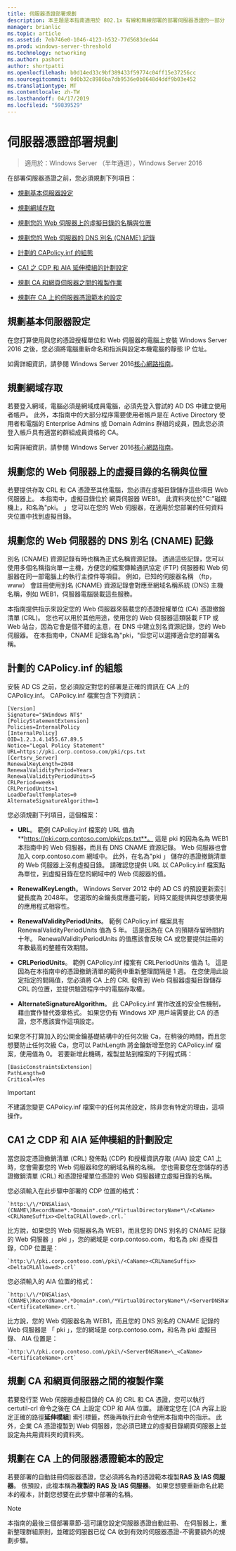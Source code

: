 ```yaml
---
title: 伺服器憑證部署規劃
description: 本主題是本指南適用於 802.1x 有線和無線部署的部署伺服器憑證的一部分
manager: brianlic
ms.topic: article
ms.assetid: 7eb746e0-1046-4123-b532-77d5683ded44
ms.prod: windows-server-threshold
ms.technology: networking
ms.author: pashort
author: shortpatti
ms.openlocfilehash: b0d14ed33c9bf389433f59774c04ff15e37256cc
ms.sourcegitcommit: 0d0b32c8986ba7db9536e0b8648d4ddf9b03e452
ms.translationtype: MT
ms.contentlocale: zh-TW
ms.lasthandoff: 04/17/2019
ms.locfileid: "59839529"
---
```

# <a name="server-certificate-deployment-planning"></a>伺服器憑證部署規劃

>適用於：Windows Server （半年通道），Windows Server 2016

在部署伺服器憑證之前，您必須規劃下列項目：  
  
-   [規劃基本伺服器設定](#bkmk_basic)  
  
-   [規劃網域存取](#bkmk_domain)  
  
-   [規劃您的 Web 伺服器上的虛擬目錄的名稱與位置](#bkmk_virtual)  
  
-   [規劃您的 Web 伺服器的 DNS 別名 (CNAME) 記錄](#bkmk_cname)  
  
-   [計劃的 CAPolicy.inf 的組態](#bkmk_capolicy)  
  
-   [CA1 之 CDP 和 AIA 延伸模組的計劃設定](#bkmk_cdp)  
  
-   [規劃 CA 和網頁伺服器之間的複製作業](#bkmk_copy)  
  
-   [規劃在 CA 上的伺服器憑證範本的設定](#bkmk_template)  
  
## <a name="bkmk_basic"></a>規劃基本伺服器設定  
在您打算使用與您的憑證授權單位和 Web 伺服器的電腦上安裝 Windows Server 2016 之後，您必須將電腦重新命名和指派與設定本機電腦的靜態 IP 位址。  
  
如需詳細資訊，請參閱 Windows Server 2016[核心網路指南](../../../core-network-guide/Core-Network-Guide.md)。  
  
## <a name="bkmk_domain"></a>規劃網域存取  
若要登入網域，電腦必須是網域成員電腦，必須先登入嘗試的 AD DS 中建立使用者帳戶。 此外，本指南中的大部分程序需要使用者帳戶是在 Active Directory 使用者和電腦的 Enterprise Admins 或 Domain Admins 群組的成員，因此您必須登入帳戶具有適當的群組成員資格的 CA。  
  
如需詳細資訊，請參閱 Windows Server 2016[核心網路指南](../../../core-network-guide/Core-Network-Guide.md)。  
  
## <a name="bkmk_virtual"></a>規劃您的 Web 伺服器上的虛擬目錄的名稱與位置  
若要提供存取 CRL 和 CA 憑證至其他電腦，您必須在虛擬目錄儲存這些項目 Web 伺服器上。 本指南中，虛擬目錄位於 網頁伺服器 WEB1。 此資料夾位於"C:"磁碟機上，和名為"pki。 」 您可以在您的 Web 伺服器，在適用於您部署的任何資料夾位置中找到虛擬目錄。  
  
## <a name="bkmk_cname"></a>規劃您的 Web 伺服器的 DNS 別名 (CNAME) 記錄  
別名 (CNAME) 資源記錄有時也稱為正式名稱資源記錄。 透過這些記錄，您可以使用多個名稱指向單一主機，方便您的檔案傳輸通訊協定 (FTP) 伺服器和 Web 伺服器在同一部電腦上的執行主控件等項目。 例如，已知的伺服器名稱 （ftp，www） 會註冊使用別名 (CNAME) 資源記錄會對應至網域名稱系統 (DNS) 主機名稱，例如 WEB1，伺服器電腦裝載這些服務。  
  
本指南提供指示來設定您的 Web 伺服器來裝載您的憑證授權單位 (CA) 憑證撤銷清單 (CRL)。 您也可以用於其他用途，使用您的 Web 伺服器這類裝載 FTP 或 Web 站台，因為它會是個不錯的主意，在 DNS 中建立別名資源記錄，您的 Web 伺服器。 在本指南中，CNAME 記錄名為"pki，"但您可以選擇適合您的部署名稱。  
  
## <a name="bkmk_capolicy"></a>計劃的 CAPolicy.inf 的組態  
安裝 AD CS 之前，您必須設定對您的部署是正確的資訊在 CA 上的 CAPolicy.inf。 CAPolicy.inf 檔案包含下列資訊：  
  
```  
[Version]  
Signature="$Windows NT$"  
[PolicyStatementExtension]  
Policies=InternalPolicy  
[InternalPolicy]  
OID=1.2.3.4.1455.67.89.5  
Notice="Legal Policy Statement"  
URL=https://pki.corp.contoso.com/pki/cps.txt  
[Certsrv_Server]  
RenewalKeyLength=2048  
RenewalValidityPeriod=Years  
RenewalValidityPeriodUnits=5  
CRLPeriod=weeks  
CRLPeriodUnits=1  
LoadDefaultTemplates=0  
AlternateSignatureAlgorithm=1  
```  
您必須規劃下列項目，這個檔案：  
  
-   **URL**。 範例 CAPolicy.inf 檔案的 URL 值為**https://pki.corp.contoso.com/pki/cps.txt**。 這是 pki 的因為名為 WEB1 本指南中的 Web 伺服器，而且有 DNS CNAME 資源記錄。 Web 伺服器也會加入 corp.contoso.com 網域中。 此外，在名為"pki 」 儲存的憑證撤銷清單的 Web 伺服器上沒有虛擬目錄。 請確認您提供 URL 以 CAPolicy.inf 檔案點為單位，到虛擬目錄在您的網域中的 Web 伺服器的值。  
  
-   **RenewalKeyLength**。 Windows Server 2012 中的 AD CS 的預設更新索引鍵長度為 2048年。 您選取的金鑰長度應盡可能，同時又能提供與您想要使用的應用程式相容性。  
  
-   **RenewalValidityPeriodUnits**。 範例 CAPolicy.inf 檔案具有 RenewalValidityPeriodUnits 值為 5 年。 這是因為在 CA 的預期存留時間約十年。 RenewalValidityPeriodUnits 的值應該會反映 CA 或您要提供註冊的年數最高的整體有效期間。  
  
-   **CRLPeriodUnits**。 範例 CAPolicy.inf 檔案有 CRLPeriodUnits 值為 1。 這是因為在本指南中的憑證撤銷清單的範例中重新整理間隔是 1 週。 在您使用此設定指定的間隔值，您必須將 CA 上的 CRL 發佈到 Web 伺服器虛擬目錄儲存 CRL 的位置，並提供驗證程序中的電腦存取權。  
  
-   **AlternateSignatureAlgorithm**。 此 CAPolicy.inf 實作改進的安全性機制，藉由實作替代簽章格式。 如果您仍有 Windows XP 用戶端需要此 CA 的憑證，您不應該實作這項設定。  
  
如果您不打算加入的公開金鑰基礎結構中的任何次級 Ca，在稍後的時間，而且您想要防止任何次級 Ca，您可以 PathLength 將金鑰新增至您的 CAPolicy.inf 檔案，使用值為 0。 若要新增此機碼，複製並貼到檔案的下列程式碼：  
  
```  
[BasicConstraintsExtension]  
PathLength=0  
Critical=Yes  
```  
  
> [!IMPORTANT]  
> 不建議您變更 CAPolicy.inf 檔案中的任何其他設定，除非您有特定的理由，這項操作。  
  
## <a name="bkmk_cdp"></a>CA1 之 CDP 和 AIA 延伸模組的計劃設定  
當您設定憑證撤銷清單 (CRL) 發佈點 (CDP) 和授權資訊存取 (AIA) 設定 CA1 上時，您會需要您的 Web 伺服器和您的網域名稱的名稱。 您也需要您在您儲存的憑證撤銷清單 (CRL) 和憑證授權單位憑證的 Web 伺服器建立虛擬目錄的名稱。  
  
您必須輸入在此步驟中部署的 CDP 位置的格式：  
      
    `http:\/\/*DNSAlias\(CNAME\)RecordName*.*Domain*.com\/*VirtualDirectoryName*\/<CaName><CRLNameSuffix><DeltaCRLAllowed>.crl.`  
      
比方說，如果您的 Web 伺服器名為 WEB1，而且您的 DNS 別名的 CNAME 記錄的 Web 伺服器 」 pki 」，您的網域是 corp.contoso.com，和名為 pki 虛擬目錄，CDP 位置是：  
      
    `http:\/\/pki.corp.contoso.com\/pki\/<CaName><CRLNameSuffix><DeltaCRLAllowed>.crl`  
      
您必須輸入的 AIA 位置的格式：  
      
    `http:\/\/*DNSAlias\(CNAME\)RecordName*.*Domain*.com\/*VirtualDirectoryName*\/<ServerDNSName>\_<CaName><CertificateName>.crt.`  
      
比方說，您的 Web 伺服器名為 WEB1，而且您的 DNS 別名的 CNAME 記錄的 Web 伺服器是 「 pki 」，您的網域是 corp.contoso.com，和名為 pki 虛擬目錄、 AIA 位置是：  
      
    `http:\/\/pki.corp.contoso.com\/pki\/<ServerDNSName>\_<CaName><CertificateName>.crt`  
      
## <a name="bkmk_copy"></a>規劃 CA 和網頁伺服器之間的複製作業  
若要發行至 Web 伺服器虛擬目錄的 CA 的 CRL 和 CA 憑證，您可以執行 certutil-crl 命令之後在 CA 上設定 CDP 和 AIA 位置。 請確定您在 [CA 內容上設定正確的路徑**延伸模組**] 索引標籤，然後再執行此命令使用本指南中的指示。 此外，企業 CA 憑證複製到 Web 伺服器，您必須已建立的虛擬目錄網頁伺服器上並設定為共用資料夾的資料夾。  
  
## <a name="bkmk_template"></a>規劃在 CA 上的伺服器憑證範本的設定  
若要部署的自動註冊伺服器憑證，您必須將名為的憑證範本複製**RAS 及 IAS 伺服器**。 依預設，此複本稱為**複製的 RAS 及 IAS 伺服器**。 如果您想要重新命名此範本的複本，計劃您想要在此步驟中部署的名稱。  
  
> [!NOTE]  
> 本指南的最後三個部署章節-這可讓您設定伺服器憑證自動註冊、 在伺服器上，重新整理群組原則，並確認伺服器已從 CA 收到有效的伺服器憑證-不需要額外的規劃步驟。  
  


